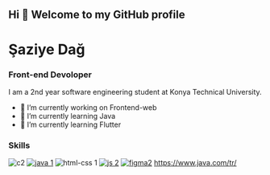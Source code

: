 ## Hi 👋 Welcome to my GitHub profile
# Şaziye Dağ
### Front-end Devoloper

I am a 2nd year software engineering student at Konya Technical University.

- 🔭 I’m currently working on Frontend-web
- 🌱 I’m currently learning Java
- 🌱 I’m currently learning Flutter


### Skills

![c2](https://user-images.githubusercontent.com/96542141/223390980-1b9a5ed2-f9e1-48d6-a02c-e40b97f0f33d.png)
[![java 1](https://user-images.githubusercontent.com/96542141/223391034-2692da7d-38dd-4d1d-bd26-26c7f377e72a.png)](https://www.java.com/tr/)
![html-css 1](https://user-images.githubusercontent.com/96542141/223392198-c7808e4f-a603-4ae2-a11f-3979aec8d7e4.png)
[![js 2](https://user-images.githubusercontent.com/96542141/223391069-3510cbd2-c9e0-49f6-a3b6-469e9b599376.png)](https://www.javascript.com/)
[![figma2](https://user-images.githubusercontent.com/96542141/223391021-eab568bc-38c7-4606-97d5-e7b82376eb1a.png)](https://www.figma.com/)
https://www.java.com/tr/



